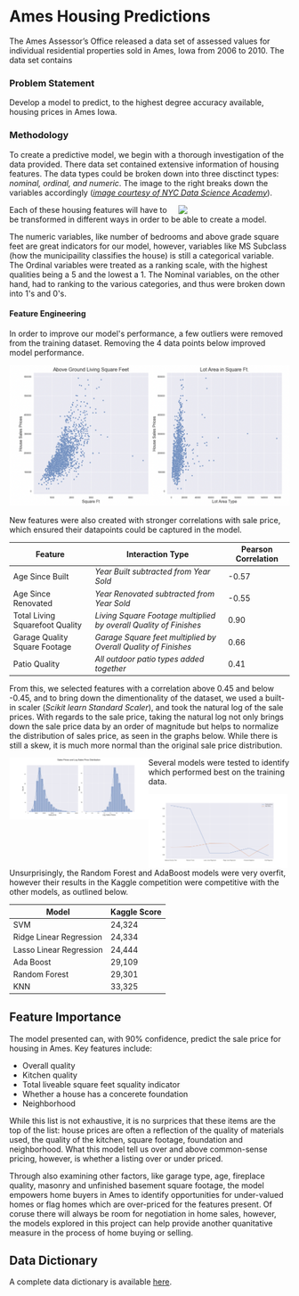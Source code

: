 # Ames Housing Predictions

The Ames Assessor’s Office released a data set of assessed values for individual residential properties sold in Ames, Iowa from 2006 to 2010. The data set contains 

### Problem Statement
Develop a model to predict, to the highest degree accuracy available, housing prices in Ames Iowa. 

### Methodology

To create a predictive model, we begin with a thorough investigation of the data provided. There data set contained extensive information of housing features. The data types could be broken down into three disctinct types: *nominal, ordinal, and numeric*. The image to the right breaks down the variables accordingly ([*image courtesy of NYC Data Science Academy*](https://nycdatascience.com/blog/student-works/studying-regression-model-efficacy-on-the-ames-housing-data-set/)). 

<img src = 'https://nycdsa-blog-files.s3.us-east-2.amazonaws.com/2019/09/ML_project_variables-1-1024x576.png' style="width: 200px; float: right;">

Each of these housing features will have to be transformed in different ways in order to be able to create a model. 

The numeric variables, like number of bedrooms and above grade square feet are great indicators for our model, however, variables like MS Subclass (how the municipaility classifies the house) is still a categorical variable. The Ordinal variables were treated as a ranking scale, with the highest qualities being a 5 and the lowest a 1. The Nominal variables, on the other hand, had to ranking to the various categories, and thus were broken down into 1's and 0's. 

#### Feature Engineering

In order to improve our model's performance, a few outliers were removed from the training dataset. Removing the 4 data points below improved model performance. 

<img src="/Images and Backup/outliers.png"/>

New features were also created with stronger correlations with sale price, which ensured their datapoints could be captured in the model. 

|Feature|Interaction Type|Pearson Correlation|
|---|---|---|
|Age Since Built|*Year Built subtracted from Year Sold*|-0.57 | 
|Age Since Renovated|*Year Renovated subtracted from Year Sold*| -0.55| 
|Total Living Squarefoot Quality|*Living Square Footage multiplied by overall Quality of Finishes*| 0.90| 
|Garage Quality Square Footage|*Garage Square feet multiplied by Overall Quality of Finishes*|0.66 | 
|Patio Quality|*All outdoor patio types added together*|0.41 | 

From this, we selected features with a correlation above 0.45 and below -0.45, and to bring down the dimentionality of the dataset, we used a built-in scaler (*Scikit learn Standard Scaler*), and took the natural log of the sale prices. With regards to the sale price, taking the natural log not only brings down the sale price data by an order of magnitude but helps to normalize the distribution of sales price, as seen in the graphs below. While there is still a skew, it is much more normal than the original sale price distribution. 

<img src = "/Images and Backup/sale_price_distribution.png"  style="width: 250px; float: left;"/>


Several models were tested to identify which performed best on the training data. 

<img src="/Images and Backup/model_perf_graph.png" alt="drawing" style="width: 250px; float: left;"/>

Unsurprisingly, the Random Forest and AdaBoost models were very overfit, however their results in the Kaggle competition were competitive with the other models, as outlined below. 

|Model|Kaggle Score|
|---|---|
|SVM|24,324|
|Ridge Linear Regression|24,334| 
|Lasso Linear Regression|24,444| 
|Ada Boost|29,109| 
|Random Forest|29,301| 
|KNN|33,325| 

## Feature Importance

The model presented can, with 90% confidence, predict the sale price for housing in Ames. 
Key features include:
 - Overall quality
 - Kitchen quality
 - Total liveable square feet squality indicator
 - Whether a house has a concerete foundation
 - Neighborhood

While this list is not exhaustive, it is no surprices that these items are the top of the list: house prices are often a reflection of the quality of materials used, the quality of the kitchen, square footage, foundation and neighborhood. What this model tell us over and above common-sense pricing, however, is whether a listing over or under priced. 

Through also examining other factors, like garage type, age, fireplace quality, masonry and unfinished basement square footage, the model empowers home buyers in Ames to identify opportunities for under-valued homes or flag homes which are over-priced for the features present. Of coruse there will always be room for negotiation in home sales, however, the models explored in this project can help provide another quanitative measure in the process of home buying or selling. 

## Data Dictionary 
A complete data dictionary is available [here](https://www.kaggle.com/c/dsi-us-11-project-2-regression-challenge/data).
